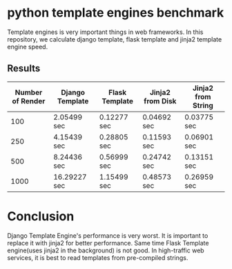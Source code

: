 # python template engines benchmark
Template engines is very important things in web frameworks. In this repository, we calculate django template, flask template and jinja2 template engine speed.
## Results

|Number of Render|Django Template|Flask Template|Jinja2 from Disk| Jinja2 from String|
|--|--|--|--|--|
|100|2.05499 sec|0.12277 sec|0.04692 sec|0.03775 sec|
|250|4.15439 sec|0.28805 sec|0.11593 sec|0.06901 sec|
|500|8.24436 sec|0.56999 sec|0.24742 sec|0.13151 sec|
|1000|16.29227 sec|1.15499 sec|0.48573 sec|0.26959 sec|

# Conclusion
Django Template Engine's performance is very worst. It is important to replace it with jinja2 for better performance. Same time Flask Template engine(uses jinja2 in the background) is not good. In high-traffic web services, it is best to read templates from pre-compiled strings.
